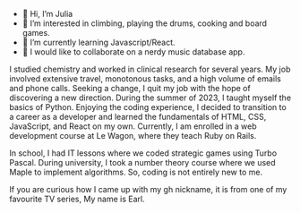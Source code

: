 - 👋 Hi, I’m Julia
- 👀 I’m interested in climbing, playing the drums, cooking and board games.
- 🌱 I’m currently learning Javascript/React.
- 💞️ I would like to collaborate on a nerdy music database app.

I studied chemistry and worked in clinical research for several years. My job involved extensive travel, monotonous tasks, and a high volume of emails and phone calls. Seeking a change, I quit my job with the hope of discovering a new direction. During the summer of 2023, I taught myself the basics of Python. Enjoying the coding experience, I decided to transition to a career as a developer and learned the fundamentals of HTML, CSS, JavaScript, and React on my own. Currently, I am enrolled in a web development course at Le Wagon, where they teach Ruby on Rails.

In school, I had IT lessons where we coded strategic games using Turbo Pascal. During university, I took a number theory course where we used Maple to implement algorithms. So, coding is not entirely new to me.

If you are curious how I came up with my gh nickname, it is from one of my favourite TV series, My name is Earl.
